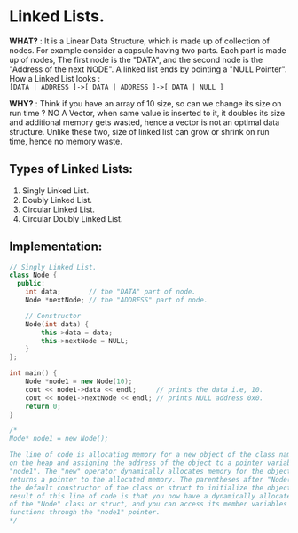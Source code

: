 # Linked Lists.

**WHAT?** : It is a Linear Data Structure, which is made up of collection of nodes. For example consider a capsule having two parts. Each part is made up of nodes, The first node is the "DATA", and the second node is the "Address of the next NODE". A linked list ends by pointing a "NULL Pointer".
How a Linked List looks :<br>
`[DATA | ADDRESS ]->[ DATA | ADDRESS ]->[ DATA | NULL ]`

**WHY?** : Think if you have an array of 10 size, so can we change its size on run time ? NO A Vector, when same value is inserted to it, it doubles its size and additional memory gets wasted, hence a vector is not an optimal data structure. Unlike these two, size of linked list can grow or shrink on run time, hence no memory waste.

## Types of Linked Lists:

1. Singly Linked List.
2. Doubly Linked List.
3. Circular Linked List.
4. Circular Doubly Linked List.

## Implementation:

```cpp
// Singly Linked List.
class Node {
  public:
    int data;       // the "DATA" part of node.
    Node *nextNode; // the "ADDRESS" part of node.

    // Constructor
    Node(int data) {
        this->data = data;
        this->nextNode = NULL;
    }
};

int main() {
    Node *node1 = new Node(10);
    cout << node1->data << endl;     // prints the data i.e, 10.
    cout << node1->nextNode << endl; // prints NULL address 0x0.
    return 0;
}

/*
Node* node1 = new Node();

The line of code is allocating memory for a new object of the class named "Node"
on the heap and assigning the address of the object to a pointer variable named
"node1". The "new" operator dynamically allocates memory for the object and
returns a pointer to the allocated memory. The parentheses after "Node()" call
the default constructor of the class or struct to initialize the object. The
result of this line of code is that you now have a dynamically allocated object
of the "Node" class or struct, and you can access its member variables and
functions through the "node1" pointer.
*/
```
